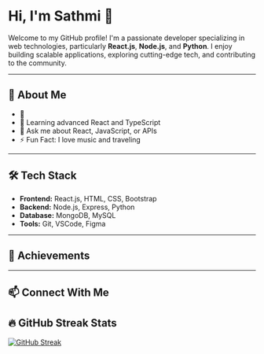 # Hi, I'm Sathmi 👋

Welcome to my GitHub profile! I'm a passionate developer specializing in web technologies, particularly **React.js**, **Node.js**, and **Python**. I enjoy building scalable applications, exploring cutting-edge tech, and contributing to the community.

---

## 🚀 About Me
- 🔭 
- 🌱 Learning advanced React and TypeScript
- 💬 Ask me about React, JavaScript, or APIs
- ⚡ Fun Fact: I love music and traveling

---

## 🛠️ Tech Stack
- **Frontend:** React.js, HTML, CSS, Bootstrap
- **Backend:** Node.js, Express, Python
- **Database:** MongoDB, MySQL
- **Tools:** Git, VSCode, Figma

---


## 🌟 Achievements


---

## 📫 Connect With Me

## 🔥 GitHub Streak Stats
[![GitHub Streak](https://streak-stats.demolab.com?user=Sathmi1234&theme=radical&hide_border=true)](https://git.io/streak-stats)


